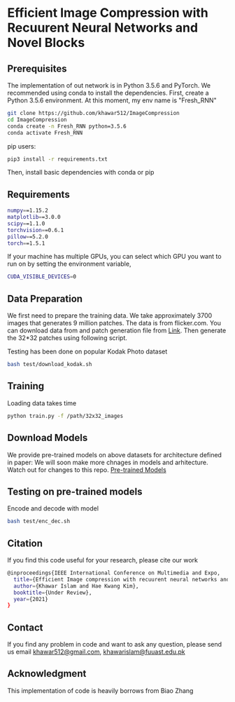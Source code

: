 # Efficient Image Compression with Recuurent Neural Networks and Novel Blocks



## Prerequisites
The implementation of out network is in Python 3.5.6 and PyTorch. We recommended using conda to install the dependencies. First, create a Python 3.5.6 environment. At this moment, my env name is "Fresh_RNN"

```bash
git clone https://github.com/khawar512/ImageCompression
cd ImageCompression
conda create -n Fresh_RNN python=3.5.6    
conda activate Fresh_RNN
```
pip users:

```bash
pip3 install -r requirements.txt
```

Then, install basic dependencies with conda or pip

## Requirements

```bash
numpy==1.15.2
matplotlib==3.0.0
scipy==1.1.0
torchvision==0.6.1
pillow==5.2.0
torch==1.5.1
```
If your machine has multiple GPUs, you can select which GPU you want to run on by setting the environment variable, 

```bash
CUDA_VISIBLE_DEVICES=0
```

## Data Preparation
We first need to prepare the training data. We take approximately 3700 images that generates 9 million patches. The data is from flicker.com. You can download data from and patch generation file from [Link](https://github.com/liujiaheng/CompressionData). Then generate the 32*32 patches using following script.

Testing has been done on popular Kodak Photo dataset
```bash
bash test/download_kodak.sh
```
## Training
Loading data takes time
```bash
python train.py -f /path/32x32_images
```
## Download Models
We provide pre-trained models on above datasets for architecture defined in paper: We will soon make more chnages in models and arhitecture. Watch out for changes to this repo.
[Pre-trained Models](https://drive.google.com/drive/u/1/folders/1M5df3rNMS1EIEfsvm1C7PitthNZA4Hmw)

## Testing on pre-trained models
Encode and decode with model
```bash
bash test/enc_dec.sh
```

## Citation
If you find this code useful for your research, please cite our work

```bash
@inproceedings{IEEE International Conference on Multimedia and Expo,
  title={Efficient Image compression with recuurent neural networks and novel blocks},
  author={Khawar Islam and Hae Kwang Kim},
  booktitle={Under Review},
  year={2021}
}
```
## Contact
If you find any problem in code and want to ask any question, please send us email
khawar512@gmail.com, khawarislam@fuuast.edu.pk

## Acknowledgment
This implementation of code is heavily borrows from Biao Zhang
